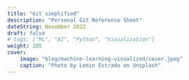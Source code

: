 ```yaml
---
title: "Git simplified"
description: "Personal Git Reference Sheet"
dateString: November 2022
draft: false
# tags: ["ML", "AI", "Python", "Visualization"]
weight: 105
cover:
    image: "blog/machine-learning-visualized/cover.jpeg"
    caption: "Photo by Lenin Estrada on Unsplash"
---
```


<!-- # Day 1: Binary Search
### Find First and Last Position of Element in Sorted Array -->

